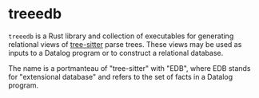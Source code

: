# treeedb

`treeedb` is a Rust library and collection of executables for generating
relational views of [tree-sitter][tree-sitter] parse trees. These views may be
used as inputs to a Datalog program or to construct a relational database.

The name is a portmanteau of "tree-sitter" with "EDB", where EDB stands for
"extensional database" and refers to the set of facts in a Datalog program.

[tree-sitter]: https://tree-sitter.github.io/tree-sitter/
